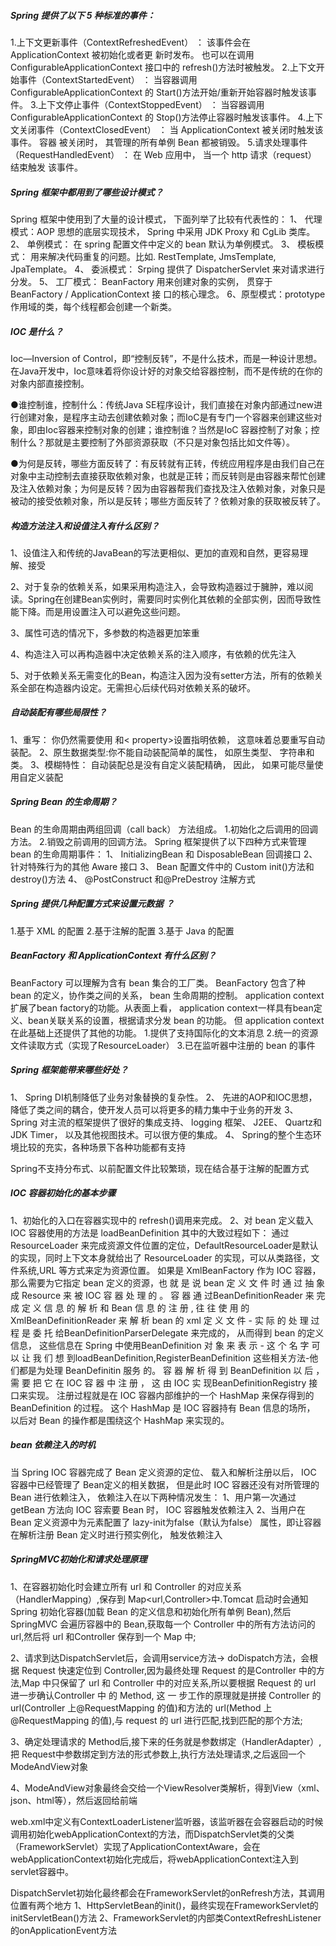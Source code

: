 ##### Spring 提供了以下 5 种标准的事件：

1.上下文更新事件（ContextRefreshedEvent） ： 该事件会在 ApplicationContext 被初始化或者更
新时发布。 也可以在调用 ConfigurableApplicationContext 接口中的 refresh()方法时被触发。
2.上下文开始事件（ContextStartedEvent） ： 当容器调用 ConfigurableApplicationContext 的
Start()方法开始/重新开始容器时触发该事件。
3.上下文停止事件（ContextStoppedEvent） ： 当容器调用 ConfigurableApplicationContext 的
Stop()方法停止容器时触发该事件。
4.上下文关闭事件（ContextClosedEvent） ： 当 ApplicationContext 被关闭时触发该事件。 容器
被关闭时， 其管理的所有单例 Bean 都被销毁。
5.请求处理事件（RequestHandledEvent） ： 在 Web 应用中， 当一个 http 请求（request） 结束触发
该事件。

##### Spring 框架中都用到了哪些设计模式？

Spring 框架中使用到了大量的设计模式， 下面列举了比较有代表性的：
1、 代理模式：AOP 思想的底层实现技术， Spring 中采用 JDK Proxy 和 CgLib 类库。
2、 单例模式： 在 spring 配置文件中定义的 bean 默认为单例模式。
3、 模板模式： 用来解决代码重复的问题。比如. RestTemplate, JmsTemplate, JpaTemplate。
4、 委派模式： Srping 提供了 DispatcherServlet 来对请求进行分发。
5、 工厂模式： BeanFactory 用来创建对象的实例， 贯穿于 BeanFactory / ApplicationContext 接
口的核心理念。
6、原型模式：prototype作用域的类，每个线程都会创建一个新类。

##### IOC 是什么？

Ioc—Inversion of Control，即“控制反转”，不是什么技术，而是一种设计思想。在Java开发中，Ioc意味着将你设计好的对象交给容器控制，而不是传统的在你的对象内部直接控制。

●谁控制谁，控制什么：传统Java SE程序设计，我们直接在对象内部通过new进行创建对象，是程序主动去创建依赖对象；而IoC是有专门一个容器来创建这些对象，即由Ioc容器来控制对象的创建；谁控制谁？当然是IoC 容器控制了对象；控制什么？那就是主要控制了外部资源获取（不只是对象包括比如文件等）。

●为何是反转，哪些方面反转了：有反转就有正转，传统应用程序是由我们自己在对象中主动控制去直接获取依赖对象，也就是正转；而反转则是由容器来帮忙创建及注入依赖对象；为何是反转？因为由容器帮我们查找及注入依赖对象，对象只是被动的接受依赖对象，所以是反转；哪些方面反转了？依赖对象的获取被反转了。

##### 构造方法注入和设值注入有什么区别？

1、设值注入和传统的JavaBean的写法更相似、更加的直观和自然，更容易理解、接受

2、对于复杂的依赖关系，如果采用构造注入，会导致构造器过于臃肿，难以阅读。Spring在创建Bean实例时，需要同时实例化其依赖的全部实例，因而导致性能下降。而是用设置注入可以避免这些问题。

3、属性可选的情况下，多参数的构造器更加笨重

4、构造注入可以再构造器中决定依赖关系的注入顺序，有依赖的优先注入

5、对于依赖关系无需变化的Bean，构造注入因为没有setter方法，所有的依赖关系全部在构造器内设定。无需担心后续代码对依赖关系的破坏。

##### 自动装配有哪些局限性？

1、重写： 你仍然需要使用 和< property>设置指明依赖， 这意味着总要重写自动装配。
2、原生数据类型:你不能自动装配简单的属性， 如原生类型、 字符串和类。
3、模糊特性： 自动装配总是没有自定义装配精确， 因此， 如果可能尽量使用自定义装配

##### Spring Bean 的生命周期？

Bean 的生命周期由两组回调（call back） 方法组成。
1.初始化之后调用的回调方法。 2.销毁之前调用的回调方法。
Spring 框架提供了以下四种方式来管理 bean 的生命周期事件：
1、 InitializingBean 和 DisposableBean 回调接口
2、 针对特殊行为的其他 Aware 接口
3、 Bean 配置文件中的 Custom init()方法和 destroy()方法
4、 @PostConstruct 和@PreDestroy 注解方式

##### Spring 提供几种配置方式来设置元数据 ？

1.基于 XML 的配置 2.基于注解的配置	 3.基于 Java 的配置  

##### BeanFactory 和 ApplicationContext 有什么区别？  

BeanFactory 可以理解为含有 bean 集合的工厂类。 BeanFactory 包含了种 bean 的定义，协作类之间的关系， bean 生命周期的控制。
application context扩展了bean factory的功能。从表面上看， application context一样具有bean定义、bean关联关系的设置，根据请求分发 bean 的功能。 但 application context 在此基础上还提供了其他的功能。
1.提供了支持国际化的文本消息
2.统一的资源文件读取方式（实现了ResourceLoader）
3.已在监听器中注册的 bean 的事件

##### Spring 框架能带来哪些好处？  

1、 Spring DI机制降低了业务对象替换的复杂性。
2、 先进的AOP和IOC思想，降低了类之间的耦合，使开发人员可以将更多的精力集中于业务的开发
3、 Spring 对主流的框架提供了很好的集成支持、 logging 框架、 J2EE、 Quartz和 JDK Timer， 以及其他视图技术。可以很方便的集成。
4、 Spring的整个生态环境比较的充实，各种场景下各种功能都有支持

Spring不支持分布式、以前配置文件比较繁琐，现在结合基于注解的配置方式

##### IOC 容器初始化的基本步骤

1、初始化的入口在容器实现中的 refresh()调用来完成。
2、对 bean 定义载入 IOC 容器使用的方法是 loadBeanDefinition
其中的大致过程如下： 
通过 ResourceLoader 来完成资源文件位置的定位，DefaultResourceLoader是默认的实现，同时上下文本身就给出了 ResourceLoader 的实现，可以从类路径，文件系统,URL 等方式来定为资源位置。 如果是 XmlBeanFactory 作为 IOC 容器， 那么需要为它指定 bean 定义的资源，也 就 是 说 bean 定 义 文 件 时 通 过 抽 象 成 Resource 来 被 IOC 容 器 处 理 的 。 
容 器 通 过BeanDefinitionReader 来 完 成 定 义 信 息 的 解 析 和 Bean 信 息 的 注 册 , 往 往 使 用 的 XmlBeanDefinitionReader 来 解 析 bean 的 xml 定 义 文 件 - 实 际 的 处 理 过 程 是 委 托 给BeanDefinitionParserDelegate 来完成的， 从而得到 bean 的定义信息， 这些信息在 Spring 中使用BeanDefinition 对 象 来 表 示 - 这 个 名 字 可 以 让 我 们 想 到loadBeanDefinition,RegisterBeanDefinition 这些相关方法-他们都是为处理 BeanDefinitin 服务 的。 
容 器 解 析 得 到 BeanDefinition 以 后 ， 需 要 把 它 在 IOC 容 器 中 注 册 ， 这 由 IOC 实 现BeanDefinitionRegistry 接口来实现。 注册过程就是在 IOC 容器内部维护的一个 HashMap 来保存得到的 BeanDefinition 的过程。 这个 HashMap 是 IOC 容器持有 Bean 信息的场所， 以后对 Bean 的操作都是围绕这个 HashMap 来实现的。

##### bean 依赖注入的时机

当 Spring IOC 容器完成了 Bean 定义资源的定位、 载入和解析注册以后， IOC 容器中已经管理了 Bean定义的相关数据， 但是此时 IOC 容器还没有对所管理的 Bean 进行依赖注入， 依赖注入在以下两种情况发生： 
1、用户第一次通过 getBean 方法向 IOC 容索要 Bean 时， IOC 容器触发依赖注入
2、当用户在 Bean 定义资源中为<bean>元素配置了 lazy-init为false（默认为false） 属性，即让容器在解析注册 Bean 定义时进行预实例化， 触发依赖注入 

##### SpringMVC初始化和请求处理原理

1、在容器初始化时会建立所有 url 和 Controller 的对应关系（HandlerMapping）,保存到 Map<url,Controller>中.Tomcat 启动时会通知 Spring 初始化容器(加载 Bean 的定义信息和初始化所有单例 Bean),然后SpringMVC 会遍历容器中的 Bean,获取每一个 Controller 中的所有方法访问的 url,然后将 url 和Controller 保存到一个 Map 中;

2、请求到达DispatchServlet后，会调用service方法-> doDispatch方法，会根据 Request 快速定位到 Controller,因为最终处理 Request 的是Controller 中的方法,Map 中只保留了 url 和 Controller 中的对应关系,所以要根据 Request 的 url 进一步确认Controller 中 的 Method, 这 一 步工作的原理就是拼接 Controller 的 url(Controller 上@RequestMapping 的值)和方法的 url(Method 上@RequestMapping 的值),与 request 的 url 进行匹配,找到匹配的那个方法;

3、确定处理请求的 Method后,接下来的任务就是参数绑定（HandlerAdapter）,把 Request中参数绑定到方法的形式参数上,执行方法处理请求,之后返回一个ModeAndView对象

4、ModeAndView对象最终会交给一个ViewResolver类解析，得到View（xml、json、html等），然后返回给前端

web.xml中定义有ContextLoaderListener监听器，该监听器在会容器启动的时候调用初始化webApplicationContext的方法，而DispatchServlet类的父类（FrameworkServlet）实现了ApplicationContextAware，会在webApplicationContext初始化完成后，将webApplicationContext注入到servlet容器中。

DispatchServlet初始化最终都会在FrameworkServlet的onRefresh方法，其调用位置有两个地方
1、HttpServletBean的init()，最终实现在FrameworkServlet的initServletBean()方法
2、FrameworkServlet的内部类ContextRefreshListener的onApplicationEvent方法

